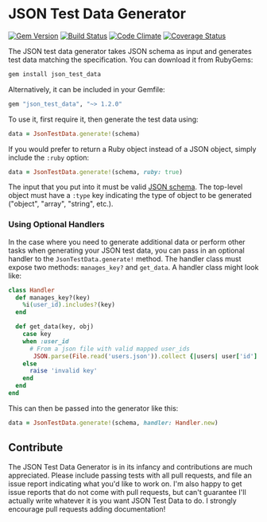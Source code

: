 # JSON Test Data Generator
[![Gem Version](https://badge.fury.io/rb/json_test_data.svg)](https://badge.fury.io/rb/json_test_data)  [![Build Status](https://travis-ci.org/danascheider/json_test_data.svg?branch=master)](https://travis-ci.org/danascheider/json_test_data)  [![Code Climate](https://codeclimate.com/github/danascheider/json_test_data/badges/gpa.svg)](https://codeclimate.com/github/danascheider/json_test_data)
[![Coverage Status](https://coveralls.io/repos/github/danascheider/json_test_data/badge.svg?branch=master)](https://coveralls.io/github/danascheider/json_test_data?branch=master)

The JSON test data generator takes JSON schema as input and generates test data matching the specification. You can download it from RubyGems:
```ruby
gem install json_test_data
```
Alternatively, it can be included in your Gemfile:
```ruby
gem "json_test_data", "~> 1.2.0"
```
To use it, first require it, then generate the test data using:
```ruby
data = JsonTestData.generate!(schema)
```
If you would prefer to return a Ruby object instead of a JSON object, simply include the `:ruby` option:
```ruby
data = JsonTestData.generate!(schema, ruby: true)
```

The input that you put into it must be valid [JSON schema](http://json-schema.org). The top-level object must have a `:type` key indicating the type of object to be generated ("object", "array", "string", etc.).

### Using Optional Handlers

In the case where you need to generate additional data or perform other tasks when generating your JSON test data, you can pass
in an optional handler to the `JsonTestData.generate!` method. The handler class must expose two methods: `manages_key?` and
`get_data`. A handler class might look like:
```ruby
class Handler
  def manages_key?(key)
    %i(user_id).includes?(key)
  end

  def get_data(key, obj)
    case key
    when :user_id
      # From a json file with valid mapped user_ids
       JSON.parse(File.read('users.json')).collect {|users| user['id'] }).sample
    else
      raise 'invalid key'
    end
  end
end
```
This can then be passed into the generator like this:
```ruby
data = JsonTestData.generate!(schema, handler: Handler.new)
```

## Contribute
The JSON Test Data Generator is in its infancy and contributions are much appreciated. Please include passing tests with all pull requests, and file an issue report indicating what you'd like to work on. I'm also happy to get issue reports that do not come with pull requests, but can't guarantee I'll actually write whatever it is you want JSON Test Data to do. I strongly encourage pull requests adding documentation!
